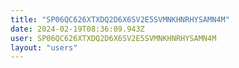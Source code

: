 ```yaml
---
title: "SP06QC626XTXDQ2D6X6SV2E5SVMNKHNRHYSAMN4M"
date: 2024-02-19T08:36:09.943Z
user: SP06QC626XTXDQ2D6X6SV2E5SVMNKHNRHYSAMN4M
layout: "users"
---
```

    